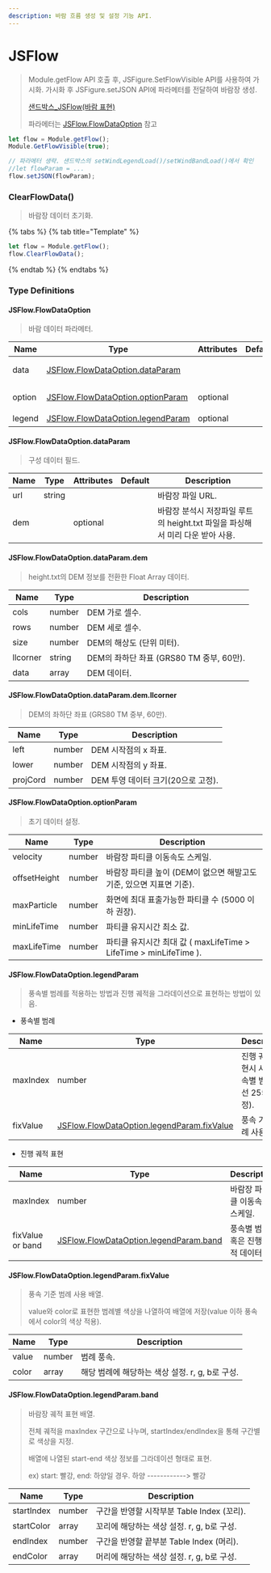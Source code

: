 ```yaml
---
description: 바람 흐름 생성 및 설정 기능 API.
---
```


# JSFlow

> Module.getFlow API 호출 후, JSFigure.SetFlowVisible API를 사용하여 가시화.
> 가시화 후 JSFigure.setJSON API에 파라메터를 전달하여 바람장 생성.
> 
> [샌드박스_JSFlow(바람 표현)](https://sandbox.dtwincloud.com/code/main.do?id=effect_wind_path)
>
> 파라메터는 [JSFlow.FlowDataOption](jsflow.md#jsflow.flowdataoption) 참고

```javascript
let flow = Module.getFlow();
Module.GetFlowVisible(true);

// 파라메터 생략. 샌드박스의 setWindLegendLoad()/setWindBandLoad()에서 확인
//let flowParam = ...
flow.setJSON(flowParam);
```

### ClearFlowData()

> 바람장 데이터 초기화.

{% tabs %}
{% tab title="Template" %}
```javascript
let flow = Module.getFlow();
flow.ClearFlowData();
```
{% endtab %}
{% endtabs %}

### Type Definitions

#### JSFlow.FlowDataOption

> 바람 데이터 파라메터.

| Name | Type | Attributes | Default | Description |
| --------- | --- | --- | --- | --- |
| data | [JSFlow.FlowDataOption.dataParam](jsflow.md#jsflow.flowdataoption.dataparam) |  |  | 구성 데이터 필드 |
| option | [JSFlow.FlowDataOption.optionParam](jsflow.md#jsflow.flowdataoption.optionparam) | optional |  | 초기 데이터 설정 |
| legend | [JSFlow.FlowDataOption.legendParam](jsflow.md#jsflow.flowdataoption.legendparam) | optional |  | 범례 표현 |

#### JSFlow.FlowDataOption.dataParam

> 구성 데이터 필드.

| Name | Type | Attributes | Default | Description |
| --------- | --- | --- | --- | --- |
| url | string |  |  | 바람장 파일 URL. |
| dem |  | optional |  | 바람장 분석시 저장파일 루트의 height.txt 파일을 파싱해서 미리 다운 받아 사용. |

#### JSFlow.FlowDataOption.dataParam.dem

> height.txt의 DEM 정보를 전환한 Float Array 데이터.

| Name | Type | Description |
| --------- | --- | --- |
| cols | number | DEM 가로 셀수. |
| rows | number | DEM 세로 셀수. |
| size | number | DEM의 해상도 (단위 미터). |
| llcorner | string | DEM의 좌하단 좌표 (GRS80 TM 중부, 60만). |
| data | array | DEM 데이터. |

#### JSFlow.FlowDataOption.dataParam.dem.llcorner

> DEM의 좌하단 좌표 (GRS80 TM 중부, 60만).

| Name | Type | Description |
| --------- | --- | --- |
| left | number | DEM 시작점의 x 좌표. |
| lower | number | DEM 시작점의 y 좌표. |
| projCord | number | DEM 투영 데이터 크기(20으로 고정). |

#### JSFlow.FlowDataOption.optionParam

> 초기 데이터 설정.

| Name | Type | Description |
| --------- | --- | --- |
| velocity | number | 바람장 파티클 이동속도 스케일. |
| offsetHeight | number | 바람장 파티클 높이 (DEM이 없으면 해발고도 기준, 있으면 지표면 기준). |
| maxParticle | number | 화면에 최대 표출가능한 파티클 수 (5000 이하 권장). |
| minLifeTime | number | 파티클 유지시간 최소 값. |
| maxLifeTime | number | 파티클 유지시간 최대 값 ( maxLifeTime > LifeTime > minLifeTime ). |

#### JSFlow.FlowDataOption.legendParam

> 풍속별 범례를 적용하는 방법과 진행 궤적을 그라데이션으로 표현하는 방법이 있음.

- 풍속별 범례

| Name | Type | Description |
| --------- | --- | --- |
| maxIndex | number | 진행 궤적 표현시 사용(풍속별 범례에선 255 고정). |
| fixValue | [JSFlow.FlowDataOption.legendParam.fixValue](jsflow.md#jsflow.flowdataoption.fixvalue)  | 풍속 기준 범례 사용 배열. |

- 진행 궤적 표현

| Name | Type | Description |
| --------- | --- | --- |
| maxIndex | number | 바람장 파티클 이동속도 스케일. |
| fixValue or band | [JSFlow.FlowDataOption.legendParam.band](jsflow.md#jsflow.flowdataoption.band)  | 풍속별 범례 혹은 진행 궤적 데이터. |

#### JSFlow.FlowDataOption.legendParam.fixValue

> 풍속 기준 범례 사용 배열.
>
> value와 color로 표현한 범례별 색상을 나열하여 배열에 저장(value 이하 풍속에서 color의 색상 적용).

| Name | Type | Description |
| --------- | --- | --- |
| value | number | 범례 풍속. |
| color | array  | 해당 범례에 해당하는 색상 설정. r, g, b로 구성. |

#### JSFlow.FlowDataOption.legendParam.band

> 바람장 궤적 표현 배열.
>
> 전체 궤적을 maxIndex 구간으로 나누며, startIndex/endIndex을 통해 구간별로 색상을 지정.
> 
> 배열에 나열된 start-end 색상 정보를 그라데이션 형태로 표현.
> 
> ex) start: 빨강, end: 하양일 경우.
>     하양 ------------> 빨강

| Name | Type | Description |
| --------- | --- | --- |
| startIndex | number | 구간을 반영할 시작부분 Table Index (꼬리). |
| startColor | array  | 꼬리에 해당하는 색상 설정. r, g, b로 구성. |
| endIndex | number | 구간을 반영할 끝부분 Table Index (머리). |
| endColor | array  | 머리에 해당하는 색상 설정. r, g, b로 구성. |
